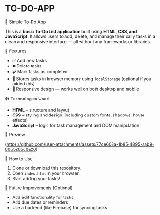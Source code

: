 # TO-DO-APP

📝 Simple To-Do App

This is a **basic To-Do List application** built using **HTML, CSS, and JavaScript**. It allows users to add, delete, and manage their daily tasks in a clean and responsive interface — all without any frameworks or libraries.

🚀 Features

* ✅ Add new tasks
* ❌ Delete tasks
* ✔️ Mark tasks as completed
* 💾 Stores tasks in browser memory using `localStorage` (optional if you added this)
* 📱 Responsive design — works well on both desktop and mobile

🛠️ Technologies Used

* **HTML** – structure and layout
* **CSS** – styling and design (including custom fonts, shadows, hover effects)
* **JavaScript** – logic for task management and DOM manipulation

 📸 Preview

(https://github.com/user-attachments/assets/77ce608a-1b85-4895-aab9-80b5285c0e20)


📂 How to Use

1. Clone or download this repository.
2. Open `index.html` in your browser.
3. Start adding your tasks!



📌 Future Improvements (Optional)

* Add edit functionality for tasks
* Add due dates or reminders
* Use a backend (like Firebase) for syncing tasks


